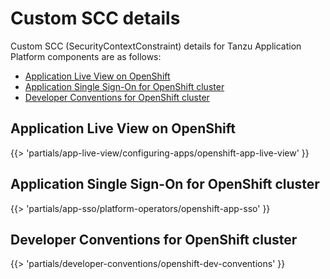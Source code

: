 # Custom SCC details

Custom SCC (SecurityContextConstraint) details for Tanzu Application Platform components are as follows:

- [Application Live View on OpenShift](#alv-scc)
- [Application Single Sign-On for OpenShift cluster](#app-sso-scc)
- [Developer Conventions for OpenShift cluster](#dev-conv-scc)

## <a id='alv-scc'></a>Application Live View on OpenShift

<!-- The below partial is in the docs-tap/partials directory -->

{{> 'partials/app-live-view/configuring-apps/openshift-app-live-view' }}

## <a id='app-sso-scc'></a>Application Single Sign-On for OpenShift cluster

<!-- The below partial is in the docs-tap/partials directory -->

{{> 'partials/app-sso/platform-operators/openshift-app-sso' }}

## <a id='dev-conv-scc'></a>Developer Conventions for OpenShift cluster

<!-- The below partial is in the docs-tap/partials directory -->

{{> 'partials/developer-conventions/openshift-dev-conventions' }}
